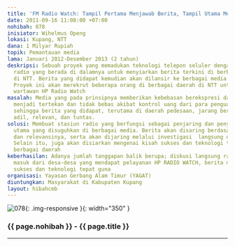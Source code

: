 ```yaml
---
title: 'FM Radio Watch: Tampil Pertama Menjawab Berita, Tampil Utama Membawa Kabar'
date: 2011-09-16 11:08:00 +07:00
nohibah: 078
inisiator: Wihelmus Openg
lokasi: Kupang, NTT
dana: 1 Milyar Rupiah
topik: Pemantauan media
lama: Januari 2012-Desember 2013 (2 tahun)
deskripsi: Sebuah proyek yang memadukan teknologi telepon seluler dengan aplikasi
  radio yang berada di dalamnya untuk menyiarkan berita terkini di berbagai daerah
  di NTT. Berita yang didapat kemudian akan dilansir ke berbagai media cetak setempat.
  Proyek ini akan merekrut beberapa orang di berbagai daerah di NTT untuk dijadikan
  wartawan HP Radio Watch
masalah: Media yang pada prinsipnya memberikan kebebasan berekspresi dan berpendapat,
  menjadi tertekan dan tidak bebas akibat kontrol uang dari para penguasa dan pengusaha
  sehingga berita yang didapat, terutama di daerah pedesaan, jarang bersifat benar,
  adil, relevan, dan tuntas.
solusi: Membuat stasiun radio yang berfungsi sebagai penjaring dan penyaring berita-berita
  utama yang disuguhkan di berbagai media. Berita akan disaring berdasarkan pengaruhnya
  dan relevansinya, serta akan dijaring melalui investigasi  langsung dari narasumber.
  Selain itu, juga akan disiarkan mengenai kisah sukses dan teknologi tepat guna dari
  berbagai daerah
keberhasilan: Adanya jumlah tanggapan balik berupa; diskusi langsung radio, sms yang
  masuk dari desa-desa yang mendapat pelayanan HP RADIO WATCH, berita mengenai kisah
  sukses dan teknologi tepat guna
organisasi: Yayasan Gerbang Alam Timur (YAGAT)
diuntungkan: Masyarakat di Kabupaten Kupang
layout: hibahcmb
---
```


![078](/static/img/hibahcmb/078.png){: .img-responsive }{: width="350" }

### {{ page.nohibah }} - {{ page.title }}

---
